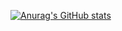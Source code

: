 [![Anurag's GitHub stats](https://github-readme-stats.vercel.app/api?username=admrb21)](https://github.com/anuraghazra/github-readme-stats)


